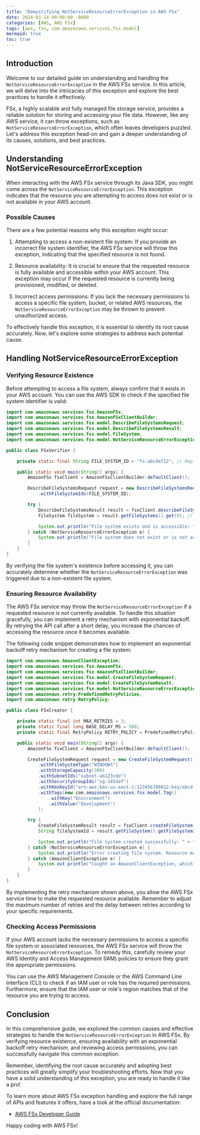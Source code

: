 ```yaml
---
title: "Demystifying NotServiceResourceErrorException in AWS FSx"
date: 2024-03-14 09:00:00 -0000
categories: [AWS, AWS FSx]
tags: [aws, fsx, com.amazonaws.services.fsx.model]
mermaid: true
toc: true
---
```



## Introduction

Welcome to our detailed guide on understanding and handling the `NotServiceResourceErrorException` in the AWS FSx service. In this article, we will delve into the intricacies of this exception and explore the best practices to handle it effectively.

FSx, a highly scalable and fully managed file storage service, provides a reliable solution for storing and accessing your file data. However, like any AWS service, it can throw exceptions, such as `NotServiceResourceErrorException`, which often leaves developers puzzled. Let's address this exception head-on and gain a deeper understanding of its causes, solutions, and best practices.

## Understanding NotServiceResourceErrorException

When interacting with the AWS FSx service through its Java SDK, you might come across the `NotServiceResourceErrorException`. This exception indicates that the resource you are attempting to access does not exist or is not available in your AWS account.

### Possible Causes

There are a few potential reasons why this exception might occur:

1. Attempting to access a non-existent file system: If you provide an incorrect file system identifier, the AWS FSx service will throw this exception, indicating that the specified resource is not found.

2. Resource availability: It is crucial to ensure that the requested resource is fully available and accessible within your AWS account. This exception may occur if the requested resource is currently being provisioned, modified, or deleted.

3. Incorrect access permissions: If you lack the necessary permissions to access a specific file system, bucket, or related AWS resources, the `NotServiceResourceErrorException` may be thrown to prevent unauthorized access.

To effectively handle this exception, it is essential to identify its root cause accurately. Now, let's explore some strategies to address each potential cause.

## Handling NotServiceResourceErrorException

### Verifying Resource Existence

Before attempting to access a file system, always confirm that it exists in your AWS account. You can use the AWS SDK to check if the specified file system identifier is valid:

```java
import com.amazonaws.services.fsx.AmazonFSx;
import com.amazonaws.services.fsx.AmazonFSxClientBuilder;
import com.amazonaws.services.fsx.model.DescribeFileSystemsRequest;
import com.amazonaws.services.fsx.model.DescribeFileSystemsResult;
import com.amazonaws.services.fsx.model.FileSystem;
import com.amazonaws.services.fsx.model.NotServiceResourceErrorException;

public class FSxVerifier {

    private static final String FILE_SYSTEM_ID = "fs-abcdef12"; // Replace with the actual file system ID

    public static void main(String[] args) {
        AmazonFSx fsxClient = AmazonFSxClientBuilder.defaultClient();

        DescribeFileSystemsRequest request = new DescribeFileSystemsRequest()
            .withFileSystemIds(FILE_SYSTEM_ID);

        try {
            DescribeFileSystemsResult result = fsxClient.describeFileSystems(request);
            FileSystem fileSystem = result.getFileSystems().get(0); // Assuming at least one file system is found

            System.out.println("File system exists and is accessible: " + fileSystem.getFileSystemId());
        } catch (NotServiceResourceErrorException e) {
            System.out.println("File system does not exist or is not accessible.");
        }
    }
}
```

By verifying the file system's existence before accessing it, you can accurately determine whether the `NotServiceResourceErrorException` was triggered due to a non-existent file system.

### Ensuring Resource Availability

The AWS FSx service may throw the `NotServiceResourceErrorException` if a requested resource is not currently available. To handle this situation gracefully, you can implement a retry mechanism with exponential backoff. By retrying the API call after a short delay, you increase the chances of accessing the resource once it becomes available.

The following code snippet demonstrates how to implement an exponential backoff retry mechanism for creating a file system:

```java
import com.amazonaws.AmazonClientException;
import com.amazonaws.services.fsx.AmazonFSx;
import com.amazonaws.services.fsx.AmazonFSxClientBuilder;
import com.amazonaws.services.fsx.model.CreateFileSystemRequest;
import com.amazonaws.services.fsx.model.CreateFileSystemResult;
import com.amazonaws.services.fsx.model.NotServiceResourceErrorException;
import com.amazonaws.retry.PredefinedRetryPolicies;
import com.amazonaws.retry.RetryPolicy;

public class FSxCreator {

    private static final int MAX_RETRIES = 3;
    private static final long BASE_DELAY_MS = 500;
    private static final RetryPolicy RETRY_POLICY = PredefinedRetryPolicies.getDefaultRetryPolicyWithCustomMaxRetries(MAX_RETRIES);

    public static void main(String[] args) {
        AmazonFSx fsxClient = AmazonFSxClientBuilder.defaultClient();

        CreateFileSystemRequest request = new CreateFileSystemRequest()
            .withFileSystemType("WINDOWS")
            .withStorageCapacity(300)
            .withSubnetIds("subnet-ab123cde")
            .withSecurityGroupIds("sg-345def")
            .withKmsKeyId("arn:aws:kms:us-east-1:123456789012:key/abcd-12ef-34gh-56ij-789klmnopqrs")
            .withTags(new com.amazonaws.services.fsx.model.Tag()
                .withKey("Environment")
                .withValue("Development")
            );

        try {
            CreateFileSystemResult result = fsxClient.createFileSystem(request);
            String fileSystemId = result.getFileSystem().getFileSystemId();

            System.out.println("File system created successfully: " + fileSystemId);
        } catch (NotServiceResourceErrorException e) {
            System.out.println("Error creating file system. Resource may not be available at the moment.");
        } catch (AmazonClientException e) {
            System.out.println("Caught an AmazonClientException, which means the client encountered an internal error while trying to talk to FSx.");
        }
    }
}
```

By implementing the retry mechanism shown above, you allow the AWS FSx service time to make the requested resource available. Remember to adjust the maximum number of retries and the delay between retries according to your specific requirements.

### Checking Access Permissions

If your AWS account lacks the necessary permissions to access a specific file system or associated resources, the AWS FSx service will throw the `NotServiceResourceErrorException`. To remedy this, carefully review your AWS Identity and Access Management (IAM) policies to ensure they grant the appropriate permissions.

You can use the AWS Management Console or the AWS Command Line Interface (CLI) to check if an IAM user or role has the required permissions. Furthermore, ensure that the IAM user or role's region matches that of the resource you are trying to access.

## Conclusion

In this comprehensive guide, we explored the common causes and effective strategies to handle the `NotServiceResourceErrorException` in AWS FSx. By verifying resource existence, ensuring availability with an exponential backoff retry mechanism, and reviewing access permissions, you can successfully navigate this common exception.

Remember, identifying the root cause accurately and adopting best practices will greatly simplify your troubleshooting efforts. Now that you have a solid understanding of this exception, you are ready to handle it like a pro!

To learn more about AWS FSx exception handling and explore the full range of APIs and features it offers, have a look at the official documentation:

- [AWS FSx Developer Guide](https://docs.aws.amazon.com/fsx/latest/APIReference/Welcome.html)

Happy coding with AWS FSx!
